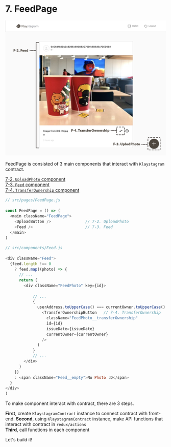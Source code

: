 # 7. FeedPage

![FeedPage](../../../../bapp/tutorials/klaystagram/images/klaystagram-feedpage.png)

FeedPage is consisted of 3 main components that interact with `Klaystagram` contract.

[7-2. `UploadPhoto` component](7-2.-uploadphoto-component.md)\
[7-3. `Feed` component](7-3.-feed-component.md)\
[7-4. `TransferOwnership` component](7-4.-transferownership-component.md)

```javascript
// src/pages/FeedPage.js

const FeedPage = () => (
  <main className="FeedPage">
    <UploadButton />               // 7-2. UploadPhoto
    <Feed />                       // 7-3. Feed
  </main>
)
```

```javascript
// src/components/Feed.js

<div className="Feed">
  {feed.length !== 0
    ? feed.map((photo) => {
      // ...
      return (
        <div className="FeedPhoto" key={id}>

            // ...
            {
              userAddress.toUpperCase() === currentOwner.toUpperCase() && (
                <TransferOwnershipButton   // 7-4. TransferOwnership
                  className="FeedPhoto__transferOwnership"
                  id={id}
                  issueDate={issueDate}
                  currentOwner={currentOwner}
                />
              )
            }
            // ...
        </div>
      )
    })
    : <span className="Feed__empty">No Photo :D</span>
  }
</div>
)
```

To make component interact with contract, there are 3 steps.

**First**, create `KlaystagramContract` instance to connect contract with front-end. **Second**, using `KlaystagramContract` instance, make API functions that interact with contract in `redux/actions`\
**Third**, call functions in each component

Let's build it!
